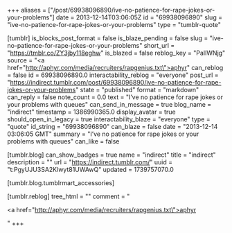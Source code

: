 +++
aliases = ["/post/69938096890/ive-no-patience-for-rape-jokes-or-your-problems"]
date = 2013-12-14T03:06:05Z
id = "69938096890"
slug = "ive-no-patience-for-rape-jokes-or-your-problems"
type = "tumblr-quote"

[tumblr]
is_blocks_post_format = false
is_blaze_pending = false
slug = "ive-no-patience-for-rape-jokes-or-your-problems"
short_url = "https://tmblr.co/ZY3jby118eghw"
is_blazed = false
reblog_key = "PalIWNjg"
source = "<a href=\"http://aphyr.com/media/recruiters/rapgenius.txt\">aphyr</a>"
can_reblog = false
id = 69938096890.0
interactability_reblog = "everyone"
post_url = "https://indirect.tumblr.com/post/69938096890/ive-no-patience-for-rape-jokes-or-your-problems"
state = "published"
format = "markdown"
can_reply = false
note_count = 0.0
text = "I&rsquo;ve no patience for rape jokes or your problems with queues"
can_send_in_message = true
blog_name = "indirect"
timestamp = 1386990365.0
display_avatar = true
should_open_in_legacy = true
interactability_blaze = "everyone"
type = "quote"
id_string = "69938096890"
can_blaze = false
date = "2013-12-14 03:06:05 GMT"
summary = "I’ve no patience for rape jokes or your problems with queues"
can_like = false

[tumblr.blog]
can_show_badges = true
name = "indirect"
title = "indirect"
description = ""
url = "https://indirect.tumblr.com/"
uuid = "t:PgyUJU3SA2Klwyt81UWAwQ"
updated = 1739757070.0

[tumblr.blog.tumblrmart_accessories]

[tumblr.reblog]
tree_html = ""
comment = "<p><a href=\"http://aphyr.com/media/recruiters/rapgenius.txt\">aphyr</a></p>"
+++
